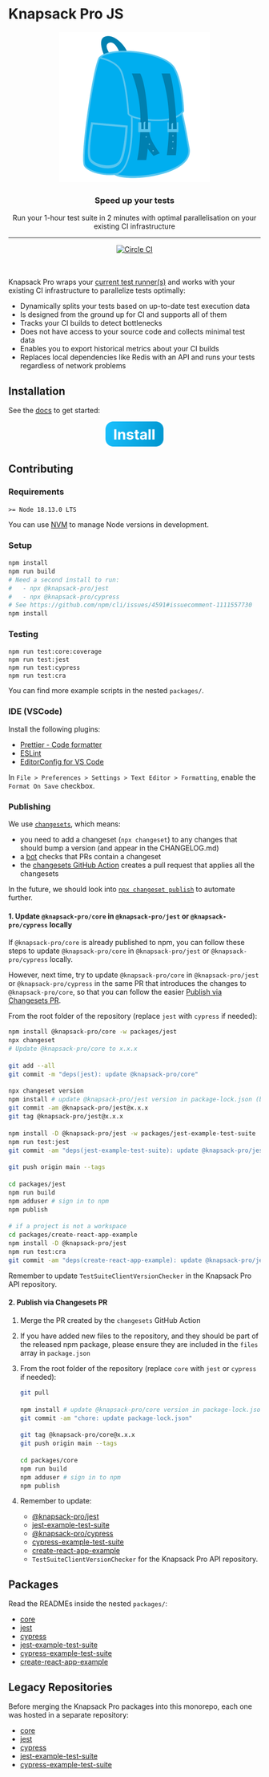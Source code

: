 # Knapsack Pro JS

<p align="center">
  <a href="https://knapsackpro.com?utm_source=github&utm_medium=readme&utm_campaign=knapsack-pro-js&utm_content=hero_logo">
    <img alt="Knapsack Pro" src="./.github/assets/knapsack.png" width="300" height="300" style="max-width: 100%;" />
  </a>
</p>

<h3 align="center">Speed up your tests</h3>
<p align="center">Run your 1-hour test suite in 2 minutes with optimal parallelisation on your existing CI infrastructure</p>

---

<div align="center">
  <a href="https://circleci.com/gh/KnapsackPro/knapsack-pro-js">
    <img alt="Circle CI" src="https://circleci.com/gh/KnapsackPro/knapsack-pro-js.svg?style=svg" />
  </a>
</div>

<br />
<br />

Knapsack Pro wraps your [current test runner(s)](https://docs.knapsackpro.com/) and works with your existing CI infrastructure to parallelize tests optimally:

- Dynamically splits your tests based on up-to-date test execution data
- Is designed from the ground up for CI and supports all of them
- Tracks your CI builds to detect bottlenecks
- Does not have access to your source code and collects minimal test data
- Enables you to export historical metrics about your CI builds
- Replaces local dependencies like Redis with an API and runs your tests regardless of network problems

## Installation

See the [docs](https://docs.knapsackpro.com/) to get started:

<div align="center">
  <a href="https://docs.knapsackpro.com/">
    <img alt="Install button" src="./.github/assets/install-button.png" width="116" height="50" />
  </a>
</div>

## Contributing

### Requirements

```
>= Node 18.13.0 LTS
```

You can use [NVM](https://github.com/nvm-sh/nvm) to manage Node versions in development.

### Setup

```bash
npm install
npm run build
# Need a second install to run:
#   - npx @knapsack-pro/jest
#   - npx @knapsack-pro/cypress
# See https://github.com/npm/cli/issues/4591#issuecomment-1111557730
npm install
```

### Testing

```
npm run test:core:coverage
npm run test:jest
npm run test:cypress
npm run test:cra
```

You can find more example scripts in the nested `packages/`.

### IDE (VSCode)

Install the following plugins:

- [Prettier - Code formatter](https://marketplace.visualstudio.com/items?itemName=esbenp.prettier-vscode)
- [ESLint](https://marketplace.visualstudio.com/items?itemName=dbaeumer.vscode-eslint)
- [EditorConfig for VS Code](https://marketplace.visualstudio.com/items?itemName=EditorConfig.EditorConfig)

In `File > Preferences > Settings > Text Editor > Formatting`, enable the `Format On Save` checkbox.

### Publishing

We use [`changesets`](https://github.com/changesets/changesets), which means:

- you need to add a changeset (`npx changeset`) to any changes that should bump a version (and appear in the CHANGELOG.md)
- a [bot](https://github.com/apps/changeset-bot) checks that PRs contain a changeset
- the [changesets GitHub Action](https://github.com/changesets/action) creates a pull request that applies all the changesets

In the future, we should look into [`npx changeset publish`](https://github.com/changesets/changesets/blob/main/packages/cli/README.md#publish) to automate further.

#### 1. Update `@knapsack-pro/core` in `@knapsack-pro/jest` or `@knapsack-pro/cypress` locally

If `@knapsack-pro/core` is already published to npm, you can follow these steps to update `@knapsack-pro/core` in `@knapsack-pro/jest` or `@knapsack-pro/cypress` locally.

However, next time, try to update `@knapsack-pro/core` in `@knapsack-pro/jest` or `@knapsack-pro/cypress` in the same PR that introduces the changes to `@knapsack-pro/core`, so that you can follow the easier [Publish via Changesets PR](#2-publish-via-changesets-pr).

From the root folder of the repository (replace `jest` with `cypress` if needed):

```bash
npm install @knapsack-pro/core -w packages/jest
npx changeset
# Update @knapsack-pro/core to x.x.x

git add --all
git commit -m "deps(jest): update @knapsack-pro/core"

npx changeset version
npm install # update @knapsack-pro/jest version in package-lock.json (bug in npm?)
git commit -am @knapsack-pro/jest@x.x.x
git tag @knapsack-pro/jest@x.x.x

npm install -D @knapsack-pro/jest -w packages/jest-example-test-suite
npm run test:jest
git commit -am "deps(jest-example-test-suite): update @knapsack-pro/jest"

git push origin main --tags

cd packages/jest
npm run build
npm adduser # sign in to npm
npm publish

# if a project is not a workspace
cd packages/create-react-app-example
npm install -D @knapsack-pro/jest
npm run test:cra
git commit -am "deps(create-react-app-example): update @knapsack-pro/jest"
```

Remember to update `TestSuiteClientVersionChecker` in the Knapsack Pro API repository.

#### 2. Publish via Changesets PR

1. Merge the PR created by the `changesets` GitHub Action

1. If you have added new files to the repository, and they should be part of the released npm package, please ensure they are included in the `files` array in `package.json`

1. From the root folder of the repository (replace `core` with `jest` or `cypress` if needed):

   ```bash
   git pull

   npm install # update @knapsack-pro/core version in package-lock.json (bug in npm?)
   git commit -am "chore: update package-lock.json"

   git tag @knapsack-pro/core@x.x.x
   git push origin main --tags

   cd packages/core
   npm run build
   npm adduser # sign in to npm
   npm publish
   ```

1. Remember to update:

   - [@knapsack-pro/jest](https://github.com/KnapsackPro/knapsack-pro-js/tree/main/packages/jest)
   - [jest-example-test-suite](https://github.com/KnapsackPro/knapsack-pro-js/tree/main/packages/jest-example-test-suite)
   - [@knapsack-pro/cypress](https://github.com/KnapsackPro/knapsack-pro-js/tree/main/packages/cypress)
   - [cypress-example-test-suite](https://github.com/KnapsackPro/knapsack-pro-js/tree/main/packages/cypress-example-test-suite)
   - [create-react-app-example](https://github.com/KnapsackPro/knapsack-pro-js/tree/main/packages/create-react-app-example)
   - `TestSuiteClientVersionChecker` for the Knapsack Pro API repository.

## Packages

Read the READMEs inside the nested `packages/`:

- [core](https://github.com/KnapsackPro/knapsack-pro-js/tree/main/packages/core)
- [jest](https://github.com/KnapsackPro/knapsack-pro-js/tree/main/packages/jest)
- [cypress](https://github.com/KnapsackPro/knapsack-pro-js/tree/main/packages/cypress)
- [jest-example-test-suite](https://github.com/KnapsackPro/knapsack-pro-js/tree/main/packages/jest-example-test-suite)
- [cypress-example-test-suite](https://github.com/KnapsackPro/knapsack-pro-js/tree/main/packages/cypress-example-test-suite)
- [create-react-app-example](https://github.com/KnapsackPro/knapsack-pro-js/tree/main/packages/create-react-app-example)

## Legacy Repositories

Before merging the Knapsack Pro packages into this monorepo, each one was hosted in a separate repository:

- [core](https://github.com/KnapsackPro/knapsack-pro-core-js)
- [jest](https://github.com/KnapsackPro/knapsack-pro-jest)
- [cypress](https://github.com/KnapsackPro/knapsack-pro-cypress)
- [jest-example-test-suite](https://github.com/KnapsackPro/jest-example-test-suite)
- [cypress-example-test-suite](https://github.com/KnapsackPro/cypress-example-test-suite)
